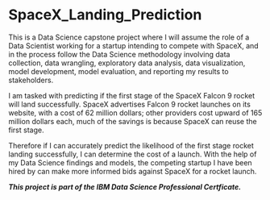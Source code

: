 # SpaceX_Landing_Prediction


This is a Data Science capstone project where I will assume the role of a Data Scientist working for a startup intending to compete with SpaceX, and in the process follow the Data Science methodology involving data collection, data wrangling, exploratory data analysis, data visualization, model development, model evaluation, and reporting my results to stakeholders.   

I am tasked with predicting if the first stage of the SpaceX Falcon 9 rocket will land successfully.  SpaceX advertises Falcon 9 rocket launches on its website, with a cost of 62 million dollars; other providers cost upward of 165 million dollars each, much of the savings is because SpaceX can reuse the first stage. 

Therefore if I can accurately predict the likelihood of the first stage rocket landing successfully, I can determine the cost of a launch. With the help of my Data Science findings and models, the competing startup I have been hired by can make more informed bids against SpaceX for a rocket launch. 

***This project is part of the **IBM** Data Science Professional Certficate.***
